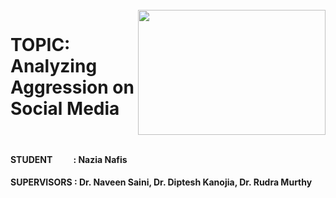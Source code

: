 <br>
<img src="https://www.siliconrepublic.com/wp-content/uploads/2021/08/social-media-outrage-scaled-1-718x523.jpeg" width="300" height="200" align="right"/>

# TOPIC: Analyzing Aggression on Social Media
<br/>

#### STUDENT &nbsp;&nbsp;&nbsp;&nbsp;&nbsp;&nbsp;&nbsp;&nbsp; : Nazia Nafis
#### SUPERVISORS : Dr. Naveen Saini, Dr. Diptesh Kanojia, Dr. Rudra Murthy
<br/>

